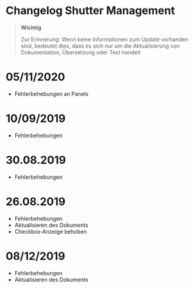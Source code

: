 # Changelog Shutter Management

>**Wichtig**
>
>Zur Erinnerung: Wenn keine Informationen zum Update vorhanden sind, bedeutet dies, dass es sich nur um die Aktualisierung von Dokumentation, Übersetzung oder Text handelt

# 05/11/2020

- Fehlerbehebungen an Panels

# 10/09/2019

- Fehlerbehebungen

# 30.08.2019

- Fehlerbehebungen

# 26.08.2019

- Fehlerbehebungen
- Aktualisieren des Dokuments
- Checkbox-Anzeige behoben

# 08/12/2019

- Fehlerbehebungen
- Aktualisieren des Dokuments
